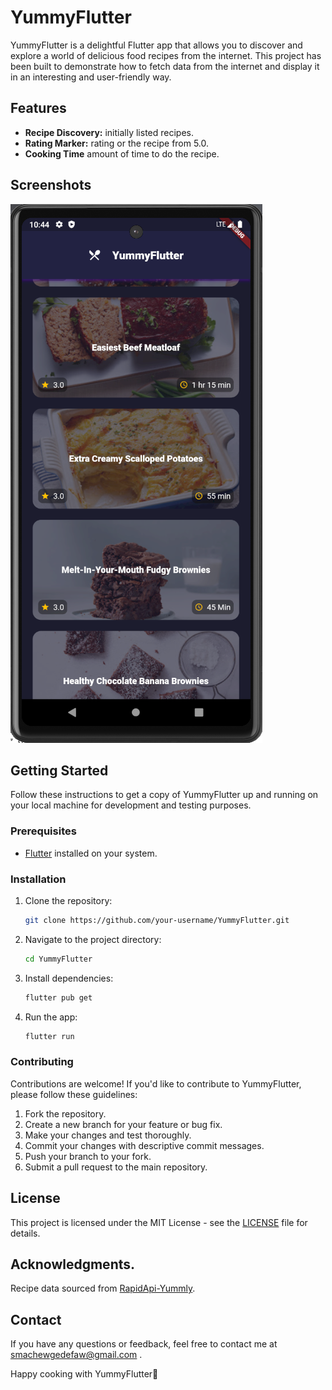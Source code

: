 # YummyFlutter

YummyFlutter is a delightful Flutter app that allows you to discover and explore a world of delicious food recipes from the internet. This project has been built to demonstrate how to fetch data from the internet and display it in an interesting and user-friendly way.

## Features

- **Recipe Discovery:** initially listed recipes.
- **Rating Marker:** rating or the recipe from 5.0.
- **Cooking Time** amount of time to do the recipe.

## Screenshots

![Homepage](https://github.com/sgc93/YummyFlutter/blob/main/assets/images/ScreenshotYummyFlutter.png)

## Getting Started

Follow these instructions to get a copy of YummyFlutter up and running on your local machine for development and testing purposes.

### Prerequisites

- [Flutter](https://flutter.dev/) installed on your system.

### Installation

1. Clone the repository:

   ```bash
   git clone https://github.com/your-username/YummyFlutter.git

2. Navigate to the project directory:

   ```bash
   cd YummyFlutter
3. Install dependencies:

   ```bash
   flutter pub get
4. Run the app:

   ```bash
   flutter run
### Contributing
   Contributions are welcome! If you'd like to contribute to YummyFlutter, please follow these guidelines:

   1. Fork the repository.
   2. Create a new branch for your feature or bug fix.
   3. Make your changes and test thoroughly.
   4. Commit your changes with descriptive commit messages.
   5. Push your branch to your fork.
   6. Submit a pull request to the main repository.

## License
This project is licensed under the MIT License - see the [LICENSE](https://github.com/sgc93/YummyFlutter/blob/main/LICENSE) file for details.

## Acknowledgments.
Recipe data sourced from [RapidApi-Yummly](https://rapidapi.com/apidojo/api/yummly2).

## Contact
If you have any questions or feedback, feel free to contact me at smachewgedefaw@gmail.com .

Happy cooking with YummyFlutter🤔
